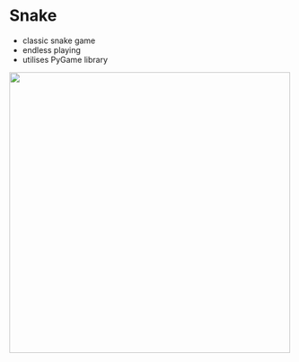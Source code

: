 # Snake
- classic snake game
- endless playing
- utilises PyGame library

<img src="https://github.com/tonylxm/Snake/assets/126369686/3a04bb34-6e12-4e76-88a8-68f7696aa178" width="500" height="500"/>



